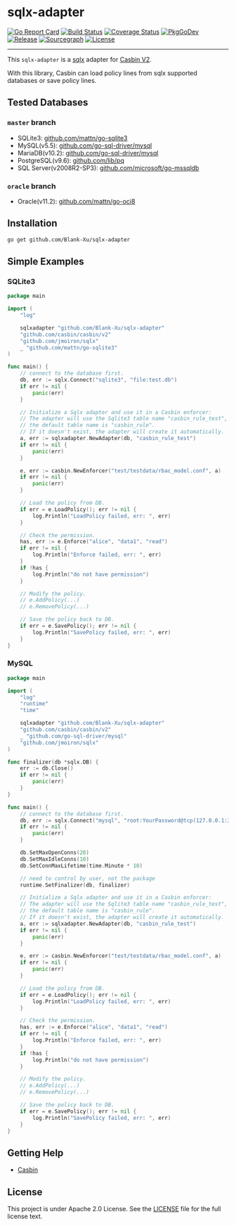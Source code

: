 # sqlx-adapter

[![Go Report Card](https://goreportcard.com/badge/github.com/Blank-Xu/sqlx-adapter)](https://goreportcard.com/report/github.com/Blank-Xu/sqlx-adapter)
[![Build Status](https://github.com/Blank-Xu/sqlx-adapter/actions/workflows/tests.yaml/badge.svg)](https://github.com/Blank-Xu/sqlx-adapter/actions)
[![Coverage Status](https://coveralls.io/repos/github/Blank-Xu/sqlx-adapter/badge.svg?branch=master)](https://coveralls.io/github/Blank-Xu/sqlx-adapter?branch=master)
[![PkgGoDev](https://pkg.go.dev/badge/github.com/Blank-Xu/sqlx-adapter)](https://pkg.go.dev/github.com/Blank-Xu/sqlx-adapter)
[![Release](https://img.shields.io/github/release/Blank-Xu/sqlx-adapter.svg)](https://github.com/Blank-Xu/sqlx-adapter/releases/latest)
[![Sourcegraph](https://sourcegraph.com/github.com/Blank-Xu/sqlx-adapter/-/badge.svg)](https://sourcegraph.com/github.com/Blank-Xu/sqlx-adapter?badge)
[![License](https://img.shields.io/badge/License-Apache%202.0-blue.svg)](LICENSE)

---

This `sqlx-adapter` is a [sqlx](https://github.com/jmoiron/sqlx) adapter for [Casbin V2](https://github.com/casbin/casbin).

With this library, Casbin can load policy lines from sqlx supported databases or save policy lines.

## Tested Databases

### `master` branch

- SQLite3: [github.com/mattn/go-sqlite3](https://github.com/mattn/go-sqlite3)
- MySQL(v5.5): [github.com/go-sql-driver/mysql](https://github.com/go-sql-driver/mysql)
- MariaDB(v10.2): [github.com/go-sql-driver/mysql](https://github.com/go-sql-driver/mysql)
- PostgreSQL(v9.6): [github.com/lib/pq](https://github.com/lib/pq)
- SQL Server(v2008R2-SP3): [github.com/microsoft/go-mssqldb](github.com/microsoft/go-mssqldb)

### `oracle` branch

- Oracle(v11.2): [github.com/mattn/go-oci8](https://github.com/mattn/go-oci8)

## Installation

```sh
go get github.com/Blank-Xu/sqlx-adapter
```

## Simple Examples

### SQLite3

```go
package main

import (
    "log"

    sqlxadapter "github.com/Blank-Xu/sqlx-adapter"
    "github.com/casbin/casbin/v2"
    "github.com/jmoiron/sqlx"
    _ "github.com/mattn/go-sqlite3"
)

func main() {
    // connect to the database first.
    db, err := sqlx.Connect("sqlite3", "file:test.db")
    if err != nil {
        panic(err)
    }

    // Initialize a Sqlx adapter and use it in a Casbin enforcer:
    // The adapter will use the Sqlite3 table name "casbin_rule_test",
    // the default table name is "casbin_rule".
    // If it doesn't exist, the adapter will create it automatically.
    a, err := sqlxadapter.NewAdapter(db, "casbin_rule_test")
    if err != nil {
        panic(err)
    }

    e, err := casbin.NewEnforcer("test/testdata/rbac_model.conf", a)
    if err != nil {
        panic(err)
    }

    // Load the policy from DB.
    if err = e.LoadPolicy(); err != nil {
        log.Println("LoadPolicy failed, err: ", err)
    }

    // Check the permission.
    has, err := e.Enforce("alice", "data1", "read")
    if err != nil {
        log.Println("Enforce failed, err: ", err)
    }
    if !has {
        log.Println("do not have permission")
    }

    // Modify the policy.
    // e.AddPolicy(...)
    // e.RemovePolicy(...)

    // Save the policy back to DB.
    if err = e.SavePolicy(); err != nil {
        log.Println("SavePolicy failed, err: ", err)
    }
}
```

### MySQL

```go
package main

import (
    "log"
    "runtime"
    "time"

    sqlxadapter "github.com/Blank-Xu/sqlx-adapter"
    "github.com/casbin/casbin/v2"
    _ "github.com/go-sql-driver/mysql"
    "github.com/jmoiron/sqlx"
)

func finalizer(db *sqlx.DB) {
    err := db.Close()
    if err != nil {
        panic(err)
    }
}

func main() {
    // connect to the database first.
    db, err := sqlx.Connect("mysql", "root:YourPassword@tcp(127.0.0.1:3306)/YourDBName")
    if err != nil {
        panic(err)
    }

    db.SetMaxOpenConns(20)
    db.SetMaxIdleConns(10)
    db.SetConnMaxLifetime(time.Minute * 10)

    // need to control by user, not the package
    runtime.SetFinalizer(db, finalizer)

    // Initialize a Sqlx adapter and use it in a Casbin enforcer:
    // The adapter will use the Sqlite3 table name "casbin_rule_test",
    // the default table name is "casbin_rule".
    // If it doesn't exist, the adapter will create it automatically.
    a, err := sqlxadapter.NewAdapter(db, "casbin_rule_test")
    if err != nil {
        panic(err)
    }

    e, err := casbin.NewEnforcer("test/testdata/rbac_model.conf", a)
    if err != nil {
        panic(err)
    }

    // Load the policy from DB.
    if err = e.LoadPolicy(); err != nil {
        log.Println("LoadPolicy failed, err: ", err)
    }

    // Check the permission.
    has, err := e.Enforce("alice", "data1", "read")
    if err != nil {
        log.Println("Enforce failed, err: ", err)
    }
    if !has {
        log.Println("do not have permission")
    }

    // Modify the policy.
    // e.AddPolicy(...)
    // e.RemovePolicy(...)

    // Save the policy back to DB.
    if err = e.SavePolicy(); err != nil {
        log.Println("SavePolicy failed, err: ", err)
    }
}
```

## Getting Help

- [Casbin](https://github.com/casbin/casbin)

## License

This project is under Apache 2.0 License. See the [LICENSE](LICENSE) file for the full license text.
